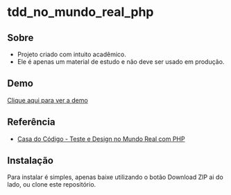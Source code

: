 # tdd_no_mundo_real_php


## Sobre

* Projeto criado com intuito acadêmico.
* Ele é apenas um material de estudo e não deve ser usado em produção.

## Demo
[Clique aqui para ver a demo](http://)

## Referência
* [Casa do Código - Teste e Design no Mundo Real com PHP](https://www.casadocodigo.com.br/products/livro-tdd-php)


## Instalação

Para instalar é simples, apenas baixe utilizando o botão Download ZIP ai do lado, ou clone este repositório.

